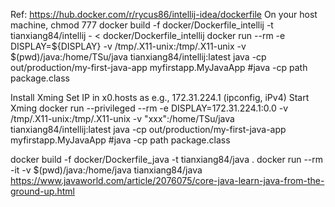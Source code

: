 Ref: https://hub.docker.com/r/rycus86/intellij-idea/dockerfile
On your host machine, chmod 777 <java folder>
docker build -f docker/Dockerfile_intellij -t tianxiang84/intellij - < docker/Dockerfile_intellij
docker run --rm -e DISPLAY=${DISPLAY} -v /tmp/.X11-unix:/tmp/.X11-unix -v $(pwd)/java:/home/TSu/java tianxiang84/intellij:latest
java -cp out/production/my-first-java-app myfirstapp.MyJavaApp #java -cp path package.class

Install Xming
Set IP in x0.hosts as e.g., 172.31.224.1 (ipconfig, iPv4)
Start Xming
docker run --privileged --rm -e DISPLAY=172.31.224.1:0.0 -v /tmp/.X11-unix:/tmp/.X11-unix -v "xxx":/home/TSu/java tianxiang84/intellij:latest
java -cp out/production/my-first-java-app myfirstapp.MyJavaApp #java -cp path package.class

docker build -f docker/Dockerfile_java -t tianxiang84/java .
docker run --rm -it -v $(pwd)/java:/home/java tianxiang84/java
https://www.javaworld.com/article/2076075/core-java-learn-java-from-the-ground-up.html
